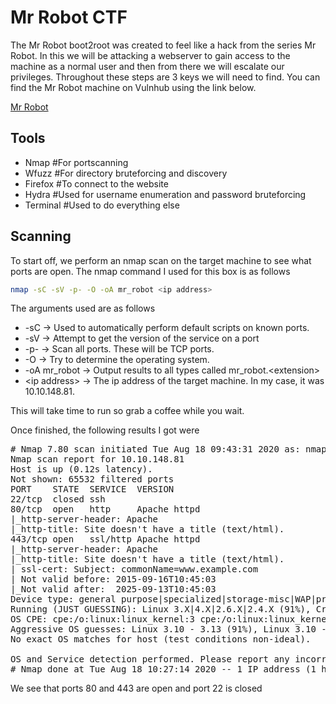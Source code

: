 # Mr Robot CTF

The Mr Robot boot2root was created to feel like a hack from the series Mr Robot.  In this we will be attacking a webserver to gain access to the machine as a normal user and then from there we will escalate our privileges.  Throughout these steps are 3 keys we will need to find.  You can find the Mr Robot machine on Vulnhub using the link below.

<a href="https://www.vulnhub.com/entry/mr-robot-1,151/">Mr Robot</a>

## Tools

- Nmap  #For portscanning
- Wfuzz #For directory bruteforcing and discovery
- Firefox #To connect to the website
- Hydra #Used for username enumeration and password bruteforcing
- Terminal #Used to do everything else

## Scanning

To start off, we perform an nmap scan on the target machine to see what ports are open.
The nmap command I used for this box is as follows

```bash
nmap -sC -sV -p- -O -oA mr_robot <ip address>
```

The arguments used are as follows

- -sC -> Used to automatically perform default scripts on known ports.
- -sV -> Attempt to get the version of the service on a port
- -p- -> Scan all ports.  These will be TCP ports.
- -O  -> Try to determine the operating system.
- -oA mr_robot -> Output results to all types called mr_robot.&lt;extension&gt;
- &lt;ip address&gt; -> The ip address of the target machine. In my case, it was 10.10.148.81.

This will take time to run so grab a coffee while you wait.

Once finished, the following results I got were

<pre>
# Nmap 7.80 scan initiated Tue Aug 18 09:43:31 2020 as: nmap -sC -sV -oA mrrrobot -p- -O 10.10.148.81
Nmap scan report for 10.10.148.81
Host is up (0.12s latency).
Not shown: 65532 filtered ports
PORT    STATE  SERVICE  VERSION
22/tcp  closed ssh
80/tcp  open   http     Apache httpd
|_http-server-header: Apache
|_http-title: Site doesn't have a title (text/html).
443/tcp open   ssl/http Apache httpd
|_http-server-header: Apache
|_http-title: Site doesn't have a title (text/html).
| ssl-cert: Subject: commonName=www.example.com
| Not valid before: 2015-09-16T10:45:03
|_Not valid after:  2025-09-13T10:45:03
Device type: general purpose|specialized|storage-misc|WAP|printer
Running (JUST GUESSING): Linux 3.X|4.X|2.6.X|2.4.X (91%), Crestron 2-Series (89%), HP embedded (89%), Asus embedded (88%)
OS CPE: cpe:/o:linux:linux_kernel:3 cpe:/o:linux:linux_kernel:4 cpe:/o:crestron:2_series cpe:/h:hp:p2000_g3 cpe:/o:linux:linux_kernel:2.6.22 cpe:/h:asus:rt-n56u cpe:/o:linux:linux_kernel:3.4 cpe:/o:linux:linux_kernel:2.4
Aggressive OS guesses: Linux 3.10 - 3.13 (91%), Linux 3.10 - 4.11 (90%), Linux 3.13 or 4.2 (90%), Linux 3.2 - 3.8 (90%), Linux 4.2 (90%), Linux 4.4 (90%), Crestron XPanel control system (89%), Linux 3.12 (89%), Linux 3.13 (89%), Linux 3.2 - 3.5 (89%)
No exact OS matches for host (test conditions non-ideal).

OS and Service detection performed. Please report any incorrect results at https://nmap.org/submit/ .
# Nmap done at Tue Aug 18 10:27:14 2020 -- 1 IP address (1 host up) scanned in 2622.94 seconds
</pre>

We see that ports 80 and 443 are open and port 22 is closed